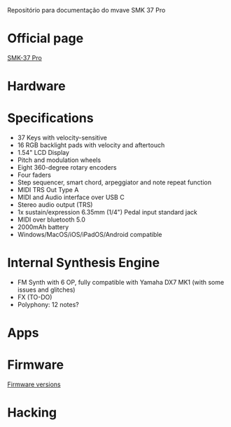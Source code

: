 Repositório para documentação do mvave SMK 37 Pro

# Official page

[SMK-37 Pro](https://www.cuvave.com/productinfo/1431195.html)

# Hardware

# Specifications

* 37 Keys with velocity-sensitive
* 16 RGB backlight pads with velocity and aftertouch
* 1.54" LCD Display
* Pitch and modulation wheels
* Eight 360-degree rotary encoders
* Four faders
* Step sequencer, smart chord, arpeggiator and note repeat function
* MIDI TRS Out Type A
* MIDI and Audio interface over USB C
* Stereo audio output (TRS)
* 1x sustain/expression 6.35mm (1/4") Pedal input standard jack
* MIDI over bluetooth 5.0
* 2000mAh battery
* Windows/MacOS/iOS/iPadOS/Android compatible

# Internal Synthesis Engine

* FM Synth with 6 OP, fully compatible with Yamaha DX7 MK1 (with some issues and glitches)
* FX (TO-DO)
* Polyphony: 12 notes?

# Apps



# Firmware

[Firmware versions](firmware-history.MD)

# Hacking
